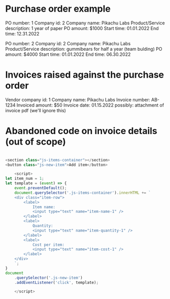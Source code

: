 # Purchase order example 

PO number: 1
Company id: 2
Company name: Pikachu Labs 
Product/Service description: 1 year of paper
PO amount: $1000
Start time: 01.01.2022
End time: 12.31.2022


PO number: 2
Company id: 2
Company name: Pikachu Labs 
Product/Service description: gummibears for half a year (team bulding)
PO amount: $4000
Start time: 01.01.2022
End time: 06.30.2022

# Invoices raised against the purchase order

Vendor company id: 1
Company name: Pikachu Labs 
Invoice number: AB-1234
Invoiced amount: $50
Invoice date: 01.15.2022
possibly: attachment of invoice pdf (we'll ignore this)




# Abandoned code on invoice details (out of scope)

```js 
         
<section class="js-items-container"></section>
<button class="js-new-item">Add item</button> 

    <script>
let item_num = 1;
let template = (event) => {  
    event.preventDefault();
    document.querySelector('.js-items-container').innerHTML += `
    <div class="item-row">
        <label>
            Item name:
            <input type="text" name="item-name-1" />
        </label>
        <label>
            Quantity:
            <input type="text" name="item-quantity-1" />
        </label>        
        <label>
            Cost per item:
            <input type="text" name="item-cost-1" />
        </label> 
    </div>    
    `;
}
document
    .querySelector('.js-new-item')
    .addEventListener('click', template);

    </script>  
```